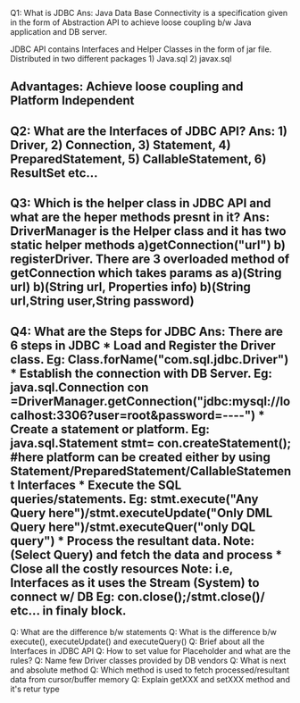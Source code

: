 Q1: What is JDBC 
Ans: Java Data Base Connectivity is a specification given in the form of Abstraction API to achieve loose coupling b/w Java application and DB server.

JDBC API contains Interfaces and Helper Classes in the form of jar file.
Distributed in two different packages 1) Java.sql 2) javax.sql

Advantages: Achieve loose coupling and Platform Independent
--------------------------------------------------------------------------------------------------------------------

Q2: What are the Interfaces of JDBC API?
Ans: 1) Driver, 2) Connection, 3) Statement, 4) PreparedStatement, 5) CallableStatement, 6) ResultSet  etc...
--------------------------------------------------------------------------------------------------------------------

Q3: Which is the helper class in JDBC API and what are the heper methods presnt in it?
Ans: DriverManager is the Helper class and it has two static helper methods a)getConnection("url") b) registerDriver.
     There are 3 overloaded method of getConnection which takes params as a)(String url) b)(String url, Properties info) b)(String url,String user,String password)
--------------------------------------------------------------------------------------------------------------------

Q4: What are the Steps for JDBC
Ans: There are 6 steps in JDBC
    * Load and Register the Driver class.
        Eg: Class.forName("com.sql.jdbc.Driver")
    * Establish the connection with DB Server. 
        Eg: java.sql.Connection con =DriverManager.getConnection("jdbc:mysql://localhost:3306?user=root&password=----")
    * Create a statement or platform. 
        Eg: java.sql.Statement stmt= con.createStatement(); #here platform can be created either by using Statement/PreparedStatement/CallableStatement Interfaces
    * Execute the SQL queries/statements. 
        Eg: stmt.execute("Any Query here")/stmt.executeUpdate("Only DML Query here")/stmt.executeQuer("only DQL query")
    * Process the resultant data. 
        Note: (Select Query) and fetch the data and process
    * Close all the costly resources
        Note: i.e, Interfaces as it uses the Stream (System) to connect w/ DB Eg: con.close();/stmt.close()/ etc... in finaly block.
-------------------------------------------------------------------------------------------------------------------

Q: What are the difference b/w  statements
Q: What is the difference b/w execute(), executeUpdate() and executeQuery()
Q: Brief about all the Interfaces in JDBC API
Q: How to set value for Placeholder and what are the rules?
Q: Name few Driver classes provided by DB vendors
Q: What is next and absolute method
Q: Which method is used to fetch processed/resultant data from cursor/buffer memory
Q: Explain getXXX and setXXX method and it's retur type
